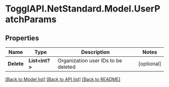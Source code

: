 # TogglAPI.NetStandard.Model.UserPatchParams
## Properties

Name | Type | Description | Notes
------------ | ------------- | ------------- | -------------
**Delete** | **List&lt;int?&gt;** | Organization user IDs to be deleted | [optional] 

[[Back to Model list]](../README.md#documentation-for-models) [[Back to API list]](../README.md#documentation-for-api-endpoints) [[Back to README]](../README.md)


